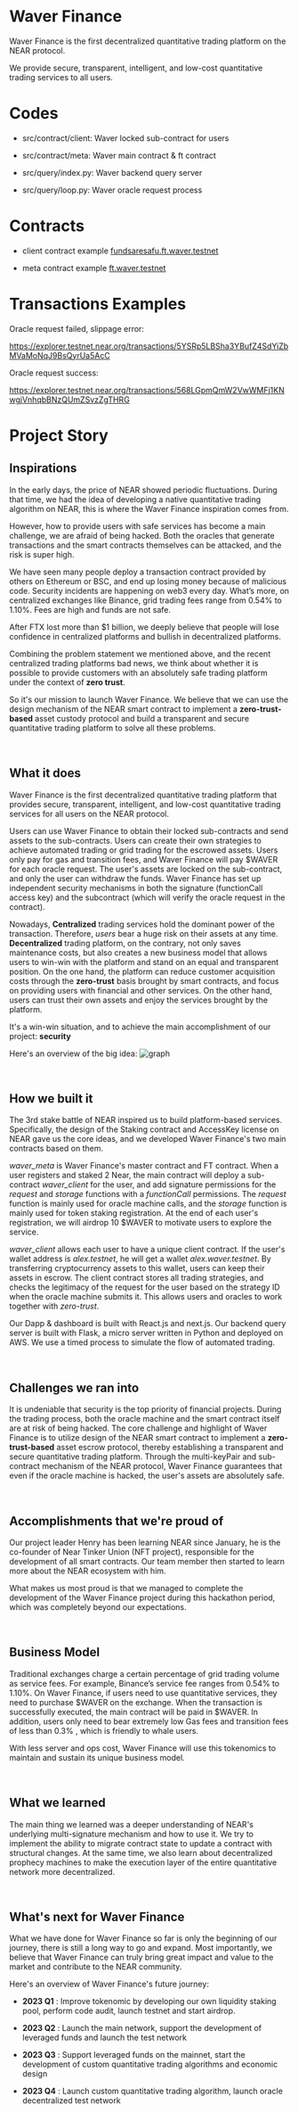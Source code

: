 # Waver Finance

Waver Finance is the first decentralized quantitative trading platform on the NEAR protocol. 

We provide secure, transparent, intelligent, and low-cost quantitative trading services to all users.

# Codes

* src/contract/client: Waver locked sub-contract for users

* src/contract/meta: Waver main contract & ft contract

* src/query/index.py: Waver backend query server

* src/query/loop.py: Waver oracle request process

# Contracts

* client contract example [fundsaresafu.ft.waver.testnet](https://explorer.testnet.near.org/accounts/fundsaresafu.ft.waver.testnet)

* meta contract example [ft.waver.testnet](https://explorer.testnet.near.org/accounts/ft.waver.testnet)

# Transactions Examples

Oracle request failed, slippage error:

https://explorer.testnet.near.org/transactions/5YSRp5LBSha3YBufZ4SdYiZbMVaMoNqJ9BsQyrUa5AcC

Oracle request success:

https://explorer.testnet.near.org/transactions/568LGpmQmW2VwWMFj1KNwgjVnhqbBNzQUmZSvzZgTHRG

# Project Story

## Inspirations


In the early days, the price of NEAR showed periodic fluctuations. During that time, we had the idea of developing a native quantitative trading algorithm on NEAR, this is where the Waver Finance inspiration comes from.

However, how to provide users with safe services has become a main challenge, we are afraid of being hacked. Both the oracles that generate transactions and the smart contracts themselves can be attacked, and the risk is super high.

We have seen many people deploy a transaction contract provided by others on Ethereum or BSC, and end up losing money because of malicious code. Security incidents are happening on web3 every day. What’s more, on centralized exchanges like Binance, grid trading fees range from 0.54% to 1.10%. Fees are high and funds are not safe.

After FTX lost more than $1 billion, we deeply believe that people will lose confidence in centralized platforms and bullish in decentralized platforms.

Combining the problem statement we mentioned above, and the recent centralized trading platforms bad news, we think about whether it is possible to provide customers with an absolutely safe trading platform under the context of **zero trust**.

So it's our mission to launch Waver Finance. We believe that we can use the design mechanism of the NEAR smart contract to implement a **zero-trust-based** asset custody protocol and build a transparent and secure quantitative trading platform to solve all these problems. 


&nbsp;
&nbsp;


## What it does


Waver Finance is the first decentralized quantitative trading platform that provides secure, transparent, intelligent, and low-cost quantitative trading services for all users on the NEAR protocol.

Users can use Waver Finance to obtain their locked sub-contracts and send assets to the sub-contracts. Users can create their own strategies to achieve automated trading or grid trading for the escrowed assets. Users only pay for gas and transition fees, and Waver Finance will pay $WAVER for each oracle request. The user's assets are locked on the sub-contract, and only the user can withdraw the funds. Waver Finance has set up independent security mechanisms in both the signature (functionCall access key) and the subcontract (which will verify the oracle request in the contract).

Nowadays, **Centralized** trading services hold the dominant power of the transaction. Therefore, *users* bear a huge risk on their assets at any time. **Decentralized** trading platform, on the contrary, not only saves maintenance costs, but also creates a new business model that allows users to win-win with the platform and stand on an equal and transparent position. On the one hand, the platform can reduce customer acquisition costs through the **zero-trust** basis brought by smart contracts, and focus on providing users with financial and other services. On the other hand, users can trust their own assets and enjoy the services brought by the platform. 

It's a win-win situation, and to achieve the main accomplishment of our project: **security**


Here's an overview of the big idea:
![graph](https://raw.githubusercontent.com/onehumanbeing/WaverFinance/master/docs/Waver.png)




&nbsp;
&nbsp;

## How we built it

The 3rd stake battle of NEAR inspired us to build platform-based services. Specifically, the design of the Staking contract and AccessKey license on NEAR gave us the core ideas, and we developed Waver Finance's two main contracts based on them.

*waver_meta* is Waver Finance's master contract and FT contract. When a user registers and staked 2 Near, the main contract will deploy a sub-contract *waver_client* for the user, and add signature permissions for the *request* and *storage* functions with a *functionCall* permissions. The *request* function is mainly used for oracle machine calls, and the *storage* function is mainly used for token staking registration. At the end of each user's registration, we will airdrop 10 $WAVER to motivate users to explore the service.

*waver_client* allows each user to have a unique client contract. If the user's wallet address is *alex.testnet*, he will get a wallet *alex.waver.testnet*. By transferring cryptocurrency assets to this wallet, users can keep their assets in escrow. The client contract stores all trading strategies, and checks the legitimacy of the request for the user based on the strategy ID when the oracle machine submits it. This allows users and oracles to work together with *zero-trust*.

Our Dapp & dashboard is built with React.js and next.js. Our backend query server is built with Flask, a micro server written in Python and deployed on AWS. We use a timed process to simulate the flow of automated trading.



&nbsp;
&nbsp;






## Challenges we ran into


It is undeniable that security is the top priority of financial projects. During the trading process, both the oracle machine and the smart contract itself are at risk of being hacked. The core challenge and highlight of Waver Finance is to utilize design of the NEAR smart contract to implement a **zero-trust-based** asset escrow protocol, thereby establishing a transparent and secure quantitative trading platform. Through the multi-keyPair and sub-contract mechanism of the NEAR protocol, Waver Finance guarantees that even if the oracle machine is hacked, the user's assets are absolutely safe.




&nbsp;
&nbsp;

## Accomplishments that we're proud of

Our project leader Henry has been learning NEAR since January, he is the co-founder of Near Tinker Union (NFT project), responsible for the development of all smart contracts. Our team member then started to learn more about the NEAR ecosystem with him.

What makes us most proud is that we managed to complete the development of the Waver Finance project during this hackathon period, which was completely beyond our expectations.



&nbsp;
&nbsp;


## Business Model 

Traditional exchanges charge a certain percentage of grid trading volume as service fees. For example, Binance’s service fee ranges from 0.54% to 1.10%. On Waver Finance, if users need to use quantitative services, they need to purchase $WAVER on the exchange. When the transaction is successfully executed, the main contract will be paid in $WAVER. In addition, users only need to bear extremely low Gas fees and transition fees of less than 0.3% , which is friendly to whale users.

With less server and ops cost, Waver Finance will use this tokenomics to maintain and sustain its unique business model.



&nbsp;
&nbsp;


## What we learned


The main thing we learned was a deeper understanding of NEAR's underlying multi-signature mechanism and how to use it. We try to implement the ability to migrate contract state to update a contract with structural changes. At the same time, we also learn about decentralized prophecy machines to make the execution layer of the entire quantitative network more decentralized.



&nbsp;
&nbsp;


## What's next for Waver Finance

What we have done for Waver Finance so far is only the beginning of our journey, there is still a long way to go and expand. Most importantly, we believe that Waver Finance can truly bring great impact and value to the market and contribute to the NEAR community.

Here's an overview of Waver Finance's future journey:

- **2023 Q1** : Improve tokenomic by developing our own liquidity staking pool, perform code audit, launch testnet and start airdrop.

- **2023 Q2** : Launch the main network, support the development of leveraged funds and launch the test network

- **2023 Q3** : Support leveraged funds on the mainnet, start the development of custom quantitative trading algorithms and economic design

- **2023 Q4** : Launch custom quantitative trading algorithm, launch oracle decentralized test network



&nbsp;
&nbsp;
